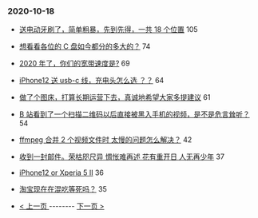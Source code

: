 ### 2020-10-18 
- [送电动牙刷了，简单粗暴，先到先得，一共 18 个位置](https://www.v2ex.com/t/715993) 105
- [想看看各位的 C 盘如今都分的多大的？](https://www.v2ex.com/t/716083) 74
- [2020 年了，你们的宽带速度是?](https://www.v2ex.com/t/715996) 69
- [iPhone12 送 usb-c 线，充电头怎么选 ？？](https://www.v2ex.com/t/716059) 64
- [做了个图床，打算长期运营下去，真诚地希望大家多提建议](https://www.v2ex.com/t/716071) 61
- [B 站看到了一个扫描二维码以后直接被黑入手机的视频，是不是危言耸听？](https://www.v2ex.com/t/716034) 54
- [ffmpeg 合并 2 个视频文件时 太慢的问题怎么解决？](https://www.v2ex.com/t/716049) 42
- [收到一封邮件。荣枯咫尺异 惆怅难再述 花有重开日 人无再少年](https://www.v2ex.com/t/716031) 37
- [iPhone12 or Xperia 5 II](https://www.v2ex.com/t/716095) 36
- [淘宝现在在混吃等死吗？](https://www.v2ex.com/t/716137) 35 

- [ < 上一页 ](https://github.com/able8/v2ex-hot-record/blob/master/2020-10-17.md) -------- [ 下一页 > ](https://github.com/able8/v2ex-hot-record/blob/master/2020-10-19.md)